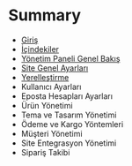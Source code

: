 # Summary

* [Giriş](README.md)
* [İçindekiler](ic-indekiler.md)
* [Yönetim Paneli Genel Bakış](yonetim-paneli-genel-bakis.md)
* [Site Genel Ayarları](site-genel-ayarlari.md)
* [Yerelleştirme](yerellestirme.md)
* Kullanıcı Ayarları
* Eposta Hesapları Ayarları
* Ürün Yönetimi
* Tema ve Tasarım Yönetimi
* Ödeme ve Kargo Yöntemleri
* Müşteri Yönetimi
* Site Entegrasyon Yönetimi
* Sipariş Takibi

